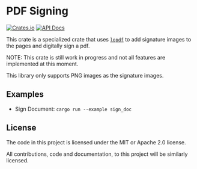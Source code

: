 # PDF Signing
[![Crates.io](https://img.shields.io/crates/v/pdf_signing)](https://crates.io/crates/pdf_signing/)
[![API Docs](https://img.shields.io/badge/docs.rs-pdf_signing-blue)](https://docs.rs/pdf_signing/latest/)

This crate is a specialized crate that uses [`lopdf`][lopdf] to add signature images
to the pages and digitally sign a pdf.

NOTE: This crate is still work in progress and not all features are implemented at this moment.

This library only supports PNG images as the signature images.

## Examples

- Sign Document: `cargo run --example sign_doc`

## License

The code in this project is licensed under the MIT or Apache 2.0 license.

All contributions, code and documentation, to this project will be similarly licensed.

[lopdf]: https://github.com/J-F-Liu/lopdf